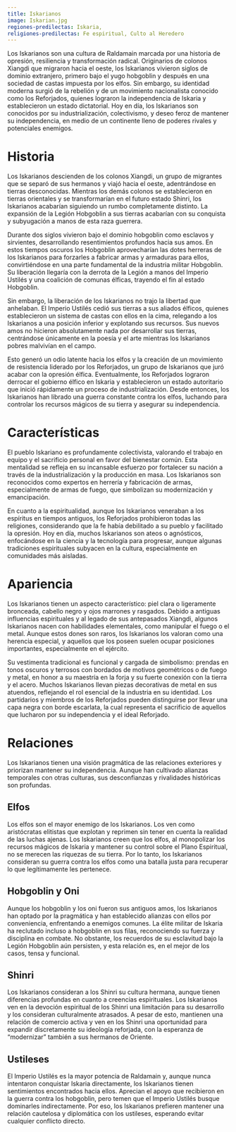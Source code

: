 ```yaml
---
title: Iskarianos
image: Iskarian.jpg
regiones-predilectas: Iskaria,
religiones-predilectas: Fe espiritual, Culto al Heredero
---
```


Los Iskarianos son una cultura de Raldamain marcada por una historia de opresión, resiliencia y transformación radical. Originarios de colonos Xiangdi que migraron hacia el oeste, los Iskarianos vivieron siglos de dominio extranjero, primero bajo el yugo hobgoblin y después en una sociedad de castas impuesta por los elfos. Sin embargo, su identidad moderna surgió de la rebelión y de un movimiento nacionalista conocido como los Reforjados, quienes lograron la independencia de Iskaria y establecieron un estado dictatorial. Hoy en día, los Iskarianos son conocidos por su industrialización, colectivismo, y deseo feroz de mantener su independencia, en medio de un continente lleno de poderes rivales y potenciales enemigos.

# Historia

Los Iskarianos descienden de los colonos Xiangdi, un grupo de migrantes que se separó de sus hermanos y viajó hacia el oeste, adentrándose en tierras desconocidas. Mientras los demás colonos  se establecieron en tierras orientales y se transformarían en el futuro estado Shinri, los Iskarianos acabarían siguiendo un rumbo completamente distinto. La expansión de la Legión Hobgoblin a sus tierras acabarían con su conquista y subyugación a manos de esta raza guerrera. 

Durante dos siglos vivieron bajo el dominio hobgoblin como esclavos y sirvientes, desarrollando resentimientos profundos hacia sus amos. En estos tiempos oscuros los Hobgoblin aprovecharían las dotes herreras de los Iskarianos para forzarles a fabricar armas y armaduras para ellos, convirtiéndose en una parte fundamental de la industria militar Hobgoblin. Su liberación llegaría con la derrota de la Legión a manos del Imperio Ustilés y una coalición de comunas élficas, trayendo el fin al estado Hobgoblin. 

Sin embargo, la liberación de los Iskarianos no trajo la libertad que anhelaban. El Imperio Ustilés cedió sus tierras a sus aliados élficos, quienes establecieron un sistema de castas con ellos en la cima, relegando a los Iskarianos a una posición inferior y explotando sus recursos. Sus nuevos amos no hicieron absolutamente nada por desarrollar sus tierras, centrándose únicamente en la poesía y el arte mientras los Iskarianos pobres malvivían en el campo. 

Esto generó un odio latente hacia los elfos y la creación de un movimiento de resistencia liderado por los Reforjados, un grupo de Iskarianos que juró acabar con la opresión élfica. Eventualmente, los Reforjados lograron derrocar el gobierno élfico en Iskaria y establecieron un estado autoritario que inició rápidamente un proceso de industrialización. Desde entonces, los Iskarianos han librado una guerra constante contra los elfos, luchando para controlar los recursos mágicos de su tierra y asegurar su independencia.

# Características

El pueblo Iskariano es profundamente colectivista, valorando el trabajo en equipo y el sacrificio personal en favor del bienestar común. Esta mentalidad se refleja en su incansable esfuerzo por fortalecer su nación a través de la industrialización y la producción en masa. Los Iskarianos son reconocidos como expertos en herrería y fabricación de armas, especialmente de armas de fuego, que simbolizan su modernización y emancipación.

En cuanto a la espiritualidad, aunque los Iskarianos veneraban a los espíritus en tiempos antiguos, los Reforjados prohibieron todas las religiones, considerando que la fe había debilitado a su pueblo y facilitado la opresión. Hoy en día, muchos Iskarianos son ateos o agnósticos, enfocándose en la ciencia y la tecnología para progresar, aunque algunas tradiciones espirituales subyacen en la cultura, especialmente en comunidades más aisladas.

# Apariencia

Los Iskarianos tienen un aspecto característico: piel clara o ligeramente bronceada, cabello negro y ojos marrones y rasgados. Debido a antiguas influencias espirituales y al legado de sus antepasados Xiangdi, algunos Iskarianos nacen con habilidades elementales, como manipular el fuego o el metal. Aunque estos dones son raros, los Iskarianos los valoran como una herencia especial, y aquellos que los poseen suelen ocupar posiciones importantes, especialmente en el ejército.

Su vestimenta tradicional es funcional y cargada de simbolismo: prendas en tonos oscuros y terrosos con bordados de motivos geométricos o de fuego y metal, en honor a su maestría en la forja y su fuerte conexión con la tierra y el acero. Muchos Iskarianos llevan piezas decorativas de metal en sus atuendos, reflejando el rol esencial de la industria en su identidad. Los partidarios y miembros de los Reforjados pueden distinguirse por llevar una capa negra con borde escarlata, la cual representa el sacrificio de aquellos que lucharon por su independencia y el ideal Reforjado.

# Relaciones

Los Iskarianos tienen una visión pragmática de las relaciones exteriores y priorizan mantener su independencia. Aunque han cultivado alianzas temporales con otras culturas, sus desconfianzas y rivalidades históricas son profundas.

## **Elfos**  

Los elfos son el mayor enemigo de los Iskarianos. Los ven como aristócratas elitistas que explotan y reprimen sin tener en cuenta la realidad de las luchas ajenas. Los Iskarianos creen que los elfos, al monopolizar los recursos mágicos de Iskaria y mantener su control sobre el Plano Espiritual, no se merecen las riquezas de su tierra. Por lo tanto, los Iskarianos consideran su guerra contra los elfos como una batalla justa para recuperar lo que legítimamente les pertenece.

## Hobgoblin y Oni  

Aunque los hobgoblin y los oni fueron sus antiguos amos, los Iskarianos han optado por la pragmática y han establecido alianzas con ellos por conveniencia, enfrentando a enemigos comunes. La élite militar de Iskaria ha reclutado incluso a hobgoblin en sus filas, reconociendo su fuerza y disciplina en combate. No obstante, los recuerdos de su esclavitud bajo la Legión Hobgoblin aún persisten, y esta relación es, en el mejor de los casos, tensa y funcional.

## Shinri  

Los Iskarianos consideran a los Shinri su cultura hermana, aunque tienen diferencias profundas en cuanto a creencias espirituales. Los Iskarianos ven en la devoción espiritual de los Shinri una limitación para su desarrollo y los consideran culturalmente atrasados. A pesar de esto, mantienen una relación de comercio activa y ven en los Shinri una oportunidad para expandir discretamente su ideología reforjada, con la esperanza de “modernizar” también a sus hermanos de Oriente.

## Ustileses 

El Imperio Ustilés es la mayor potencia de Raldamain y, aunque nunca intentaron conquistar Iskaria directamente, los Iskarianos tienen sentimientos encontrados hacia ellos. Aprecian el apoyo que recibieron en la guerra contra los hobgoblin, pero temen que el Imperio Ustilés busque dominarles indirectamente. Por eso, los Iskarianos prefieren mantener una relación cautelosa y diplomática con los ustileses, esperando evitar cualquier conflicto directo.
